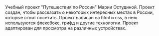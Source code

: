 Учебный проект "Путешествия по России" Марии Остудиной.
Проект создан, чтобы рассказать о некоторых интересных местах в России, которые стоит посетить.
Проект написан на html и css, в нем используются флексбокс, грифд и другие технологии. Проект адаптирован для просмотра на различных устройствах.